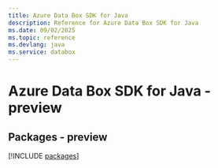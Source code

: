 ```yaml
---
title: Azure Data Box SDK for Java
description: Reference for Azure Data Box SDK for Java
ms.date: 09/02/2025
ms.topic: reference
ms.devlang: java
ms.service: databox
---
```

# Azure Data Box SDK for Java - preview
## Packages - preview
[!INCLUDE [packages](data-box-index.md)]